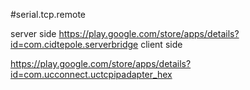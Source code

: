 #serial.tcp.remote

server side
https://play.google.com/store/apps/details?id=com.cidtepole.serverbridge
client side


https://play.google.com/store/apps/details?id=com.ucconnect.uctcpipadapter_hex




